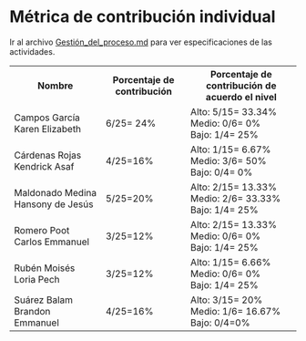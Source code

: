 # ﻿Métrica de contribución individual

 Ir al archivo <a href="https://github.com/KarenCampos842/Equipo-4/blob/Segunda-Entrega/Gestion_del_Proceso.md#sprint-backlog">Gestión_del_proceso.md</a> para ver especificaciones de las actividades.
 
<table align=center>  
   <tr>  
      <th>Nombre</th>  
      <th>Porcentaje de contribución</th> 
      <th>Porcentaje de contribución de acuerdo el nivel</th>  
   </tr> 
    <tr>  
      <td>Campos García Karen Elizabeth</td>  
       <td> 6/25= 24%</td> 
       <td> Alto: 5/15= 33.34%<br>Medio: 0/6= 0%<br>Bajo: 1/4= 25%</td>  
   </tr> 
   <tr>  
      <td>Cárdenas Rojas Kendrick Asaf</td>  
       <td>4/25=16%</td>
       <td> Alto: 1/15= 6.67%<br>Medio: 3/6= 50%<br>Bajo: 0/4= 0%</td>    
   </tr> 
    <tr>  
      <td>Maldonado Medina Hansony de Jesús</td>  
      <td>5/25=20%</td>
      <td> Alto: 2/15= 13.33%<br>Medio: 2/6= 33.33%<br>Bajo: 1/4= 25%</td>    
   </tr> 
    <tr>  
      <td>Romero Poot Carlos Emmanuel</td>  
       <td>3/25=12%</td>
      <td> Alto: 2/15= 13.33%<br>Medio: 0/6= 0%<br>Bajo: 1/4= 25%</td> 
   </tr> 
     <tr>  
      <td>Rubén Moisés Loria Pech</td>  
        <td>3/25=12%</td>
        <td> Alto: 1/15= 6.66%<br>Medio: 0/6= 0%<br>Bajo: 1/4= 25%</td>    
   </tr> 
    <tr>  
      <td>Suárez Balam Brandon Emmanuel</td> 
      <td>4/25=16%</td>
       <td> Alto: 3/15= 20%<br>Medio: 1/6= 16.67%<br>Bajo: 0/4=0%</td>       
   </tr> 
 </table>

<!--stackedit_data:
eyJoaXN0b3J5IjpbLTExMDk2MjQyMTcsNjY5NjE2ODU4LC02ND
g4NjIzNywxMTA4MzM0NzUxLDE5MDc2MTE4NDUsLTcxMzkzMzkz
M119
-->